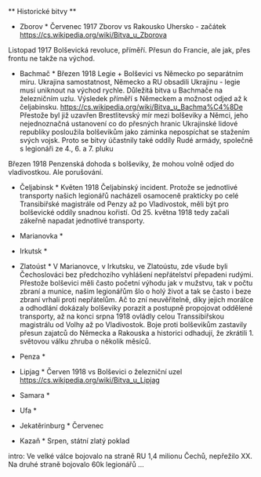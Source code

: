 ﻿** Historické bitvy **

* Zborov *
Červenec 1917 Zborov vs Rakousko Uhersko - začátek
https://cs.wikipedia.org/wiki/Bitva_u_Zborova

Listopad 1917 Bolševická revoluce, příměří. Přesun do Francie, ale jak, přes frontu ne takže na východ.

* Bachmač *
Březen 1918 Legie + Bolševici vs Německo po separátním míru. Ukrajina samostatnost, Německo a RU obsadili Ukrajinu - legie musí uniknout na východ rychle. 
Důležitá bitva u Bachmače na železničním uzlu. Výsledek příměří s Německem a možnost odjed až k čeljabinsku.
https://cs.wikipedia.org/wiki/Bitva_u_Bachma%C4%8De
Přestože byl již uzavřen Brestlitevský mír mezi bolševiky a Němci, jeho nejednoznačná ustanovení co do přesných 
hranic Ukrajinské lidové republiky posloužila bolševikům jako záminka nepospíchat se stažením svých vojsk. 
Proto se bitvy účastnily také oddíly Rudé armády, společně s legionáři ze 4., 6. a 7. pluku


Březen 1918 Penzenská dohoda s bolševiky, že mohou volně odjed do vladivostkou. Ale porušování.

* Čeljabinsk *
Květen 1918 Čeljabinský incident. Protože se jednotlivé transporty našich legionářů nacházeli osamoceně prakticky po celé Transibiřské magistrále
od Penzy až po Vladivostok, měli být pro bolševické oddíly snadnou kořistí. Od 25. května 1918 tedy začali zákeřně napadat jednotlivé transporty.

* Marianovka *
* Irkutsk *
* Zlatoúst *
V Marianovce, v Irkutsku, ve Zlatoústu, zde všude byli Čechoslováci bez předchozího vyhlášení nepřátelství přepadeni rudými. 
Přestože bolševici měli často početní výhodu jak v mužstvu, tak v počtu zbraní a munice, našim legionářům šlo o 
holý život a tak se často i beze zbraní vrhali proti nepřátelům. Ač to zní neuvěřitelně, díky jejich morálce 
a odhodlání dokázaly bolševiky porazit a postupně propojovat oddělené transporty, až na konci srpna 1918 
ovládly celou Transsibiřskou magistrálu od Volhy až po Vladivostok. Boje proti bolševikům zastavily 
přesun zajatců do Německa a Rakouska a historici odhadují, že zkrátili 1. světovou válku zhruba o 
několik měsíců. 

* Penza *

* Lipjag *
Červen 1918 vs Bolševici o železniční uzel
https://cs.wikipedia.org/wiki/Bitva_u_Lipjag

* Samara *

* Ufa *

* Jekatěrinburg *
Červenec

* Kazaň *
Srpen, státní zlatý poklad


intro:
Ve velké válce bojovalo na straně RU 1,4 milionu Čechů, nepřežilo XX. Na druhé straně bojovalo 60k legionářů ...